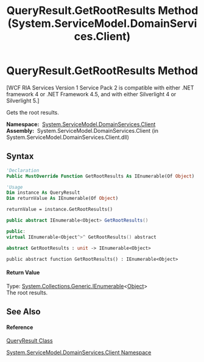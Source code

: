 ﻿---
title: QueryResult.GetRootResults Method  (System.ServiceModel.DomainServices.Client)
TOCTitle: GetRootResults Method
ms:assetid: M:System.ServiceModel.DomainServices.Client.QueryResult.GetRootResults
ms:mtpsurl: https://msdn.microsoft.com/en-us/library/system.servicemodel.domainservices.client.queryresult.getrootresults(v=VS.91)
ms:contentKeyID: 28754957
ms.date: 01/27/2012
mtps_version: v=VS.91
f1_keywords:
- System.ServiceModel.DomainServices.Client.QueryResult.GetRootResults
dev_langs:
- CSharp
- JScript
- VB
- FSharp
- c++
api_location:
- System.ServiceModel.DomainServices.Client.dll
api_name:
- System.ServiceModel.DomainServices.Client.QueryResult.GetRootResults
api_type:
- Managed
topic_type:
- apiref
- kbSyntax
product_family_name: VS
ROBOTS: INDEX,FOLLOW
---

# QueryResult.GetRootResults Method

\[WCF RIA Services Version 1 Service Pack 2 is compatible with either .NET framework 4 or .NET Framework 4.5, and with either Silverlight 4 or Silverlight 5.\]

Gets the root results.

**Namespace:**  [System.ServiceModel.DomainServices.Client](ff422479\(v=vs.91\).md)  
**Assembly:**  System.ServiceModel.DomainServices.Client (in System.ServiceModel.DomainServices.Client.dll)

## Syntax

``` vb
'Declaration
Public MustOverride Function GetRootResults As IEnumerable(Of Object)
```

``` vb
'Usage
Dim instance As QueryResult
Dim returnValue As IEnumerable(Of Object)

returnValue = instance.GetRootResults()
```

``` csharp
public abstract IEnumerable<Object> GetRootResults()
```

``` c++
public:
virtual IEnumerable<Object^>^ GetRootResults() abstract
```

``` fsharp
abstract GetRootResults : unit -> IEnumerable<Object> 
```

``` jscript
public abstract function GetRootResults() : IEnumerable<Object>
```

#### Return Value

Type: [System.Collections.Generic.IEnumerable](https://msdn.microsoft.com/en-us/library/9eekhta0)\<[Object](https://msdn.microsoft.com/en-us/library/e5kfa45b)\>  
The root results.  

## See Also

#### Reference

[QueryResult Class](ff423248\(v=vs.91\).md)

[System.ServiceModel.DomainServices.Client Namespace](ff422479\(v=vs.91\).md)


